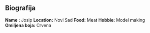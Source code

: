 ## Biografija

__Name :__ Josip
__Location:__ Novi Sad
__Food:__ Meat
__Hobbie:__ Model making
__Omiljena boja:__ Crvena
